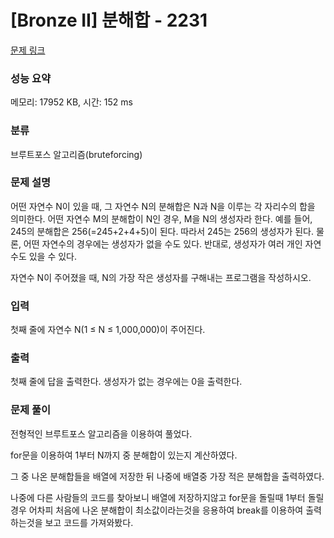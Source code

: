 # [Bronze II] 분해합 - 2231 

[문제 링크](https://www.acmicpc.net/problem/2231) 

### 성능 요약

메모리: 17952 KB, 시간: 152 ms

### 분류

브루트포스 알고리즘(bruteforcing)

### 문제 설명

<p>어떤 자연수 N이 있을 때, 그 자연수 N의 분해합은 N과 N을 이루는 각 자리수의 합을 의미한다. 어떤 자연수 M의 분해합이 N인 경우, M을 N의 생성자라 한다. 예를 들어, 245의 분해합은 256(=245+2+4+5)이 된다. 따라서 245는 256의 생성자가 된다. 물론, 어떤 자연수의 경우에는 생성자가 없을 수도 있다. 반대로, 생성자가 여러 개인 자연수도 있을 수 있다.</p>

<p>자연수 N이 주어졌을 때, N의 가장 작은 생성자를 구해내는 프로그램을 작성하시오.</p>

### 입력 

 <p>첫째 줄에 자연수 N(1 ≤ N ≤ 1,000,000)이 주어진다.</p>

### 출력 

 <p>첫째 줄에 답을 출력한다. 생성자가 없는 경우에는 0을 출력한다.</p>

### 문제 풀이

전형적인 브루트포스 알고리즘을 이용하여 풀었다.

for문을 이용하여 1부터 N까지 중 분해합이 있는지 계산하였다.

그 중 나온 분해합들을 배열에 저장한 뒤 나중에 배열중 가장 적은 분해합을 출력하였다.

나중에 다른 사람들의 코드를 찾아보니 배열에 저장하지않고 for문을 돌릴때 1부터 돌릴경우 어차피 처음에 나온 분해합이 최소값이라는것을 응용하여 break를 이용하여 출력하는것을 보고 코드를 가져와봤다.
